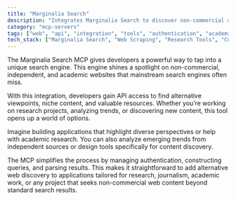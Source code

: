 ```yaml
---
title: "Marginalia Search"
description: "Integrates Marginalia Search to discover non-commercial and independent web content for research and analysis."
category: "mcp-servers"
tags: ["web", "api", "integration", "tools", "authentication", "academic", "content discovery", "research"]
tech_stack: ["Marginalia Search", "Web Scraping", "Research Tools", "Content Discovery", "API Integration", "Authentication"]
---
```


The Marginalia Search MCP gives developers a powerful way to tap into a unique search engine. This engine shines a spotlight on non-commercial, independent, and academic websites that mainstream search engines often miss.

With this integration, developers gain API access to find alternative viewpoints, niche content, and valuable resources. Whether you’re working on research projects, analyzing trends, or discovering new content, this tool opens up a world of options.

Imagine building applications that highlight diverse perspectives or help with academic research. You can also analyze emerging trends from independent sources or design tools specifically for content discovery.

The MCP simplifies the process by managing authentication, constructing queries, and parsing results. This makes it straightforward to add alternative web discovery to applications tailored for research, journalism, academic work, or any project that seeks non-commercial web content beyond standard search results.